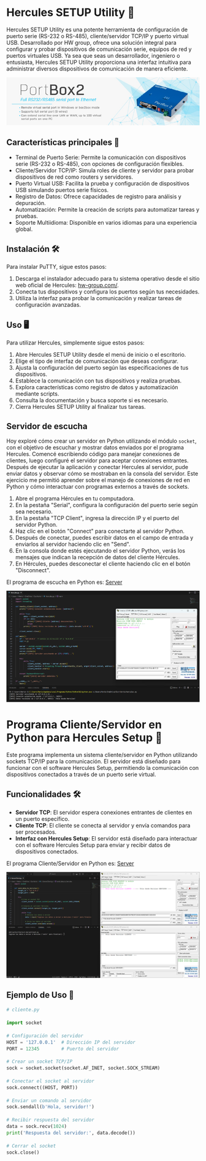 # Hercules SETUP Utility 🚀

Hercules SETUP Utility es una potente herramienta de configuración de puerto serie (RS-232 o RS-485), cliente/servidor TCP/IP y puerto virtual USB. Desarrollado por HW group, ofrece una solución integral para configurar y probar dispositivos de comunicación serie, equipos de red y puertos virtuales USB. Ya sea que seas un desarrollador, ingeniero o entusiasta, Hercules SETUP Utility proporciona una interfaz intuitiva para administrar diversos dispositivos de comunicación de manera eficiente.

![Hercules](/Images/icon.jpg)

## Características principales 🎯

- Terminal de Puerto Serie: Permite la comunicación con dispositivos serie (RS-232 o RS-485), con opciones de configuración flexibles.
- Cliente/Servidor TCP/IP: Simula roles de cliente y servidor para probar dispositivos de red como routers y servidores.
- Puerto Virtual USB: Facilita la prueba y configuración de dispositivos USB simulando puertos serie físicos.
- Registro de Datos: Ofrece capacidades de registro para análisis y depuración.
- Automatización: Permite la creación de scripts para automatizar tareas y pruebas.
- Soporte Multiidioma: Disponible en varios idiomas para una experiencia global.

## Instalación 🛠️

Para instalar PuTTY, sigue estos pasos:

1. Descarga el instalador adecuado para tu sistema operativo desde el sitio web oficial de Hercules: [hw-group.com/]([https://www.hw-group.com/software/hercules-setup-utility]).
2. Conecta tus dispositivos y configura los puertos según tus necesidades.
3. Utiliza la interfaz para probar la comunicación y realizar tareas de configuración avanzadas.

## Uso 🖥️

Para utilizar Hercules, simplemente sigue estos pasos:

1. Abre Hercules SETUP Utility desde el menú de inicio o el escritorio.
2. Elige el tipo de interfaz de comunicación que deseas configurar.
3. Ajusta la configuración del puerto según las especificaciones de tus dispositivos.
4. Establece la comunicación con tus dispositivos y realiza pruebas.
5. Explora características como registro de datos y automatización mediante scripts.
6. Consulta la documentación y busca soporte si es necesario.
7. Cierra Hercules SETUP Utility al finalizar tus tareas.

## Servidor de escucha

Hoy exploré cómo crear un servidor en Python utilizando el módulo `socket`, con el objetivo de escuchar y mostrar datos enviados por el programa Hercules. Comencé escribiendo código para manejar conexiones de clientes, luego configuré el servidor para aceptar conexiones entrantes. Después de ejecutar la aplicación y conectar Hercules al servidor, pude enviar datos y observar cómo se mostraban en la consola del servidor. Este ejercicio me permitió aprender sobre el manejo de conexiones de red en Python y cómo interactuar con programas externos a través de sockets.

1. Abre el programa Hércules en tu computadora.
2. En la pestaña "Serial", configura la configuración del puerto serie según sea necesario.
3. En la pestaña "TCP Client", ingresa la dirección IP y el puerto del servidor Python.
4. Haz clic en el botón "Connect" para conectarte al servidor Python.
5. Después de conectar, puedes escribir datos en el campo de entrada y enviarlos al servidor haciendo clic en "Send".
6. En la consola donde estés ejecutando el servidor Python, verás los mensajes que indican la recepción de datos del cliente Hércules.
7. En Hércules, puedes desconectar el cliente haciendo clic en el botón "Disconnect".

El programa de escucha en Python es: [Server](1-Server.py)

![Conexion](/Images/img-1.png)

# Programa Cliente/Servidor en Python para Hercules Setup 🐍

Este programa implementa un sistema cliente/servidor en Python utilizando sockets TCP/IP para la comunicación. El servidor está diseñado para funcionar con el software Hercules Setup, permitiendo la comunicación con dispositivos conectados a través de un puerto serie virtual.

## Funcionalidades 🛠️

- **Servidor TCP**: El servidor espera conexiones entrantes de clientes en un puerto específico.
- **Cliente TCP**: El cliente se conecta al servidor y envía comandos para ser procesados.
- **Interfaz con Hercules Setup**: El servidor está diseñado para interactuar con el software Hercules Setup para enviar y recibir datos de dispositivos conectados.

El programa Cliente/Servidor en Python es: [Server](2-ServerClient.py)

![Conexion](/Images/img-2.png)

## Ejemplo de Uso 📝

```python
# cliente.py

import socket

# Configuración del servidor
HOST = '127.0.0.1'  # Dirección IP del servidor
PORT = 12345        # Puerto del servidor

# Crear un socket TCP/IP
sock = socket.socket(socket.AF_INET, socket.SOCK_STREAM)

# Conectar el socket al servidor
sock.connect((HOST, PORT))

# Enviar un comando al servidor
sock.sendall(b'Hola, servidor!')

# Recibir respuesta del servidor
data = sock.recv(1024)
print('Respuesta del servidor:', data.decode())

# Cerrar el socket
sock.close()
